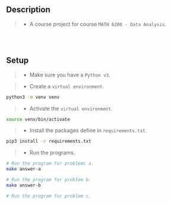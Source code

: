 ## Description

> - A course project for course `MATH 6200 - Data Analysis`.

<br />
<br />



## Setup

> - Make sure you have a `Python v3`.

> - Create a `virtual environment`.

```sh
python3 -m venv venv
```

> - Activate the `virtual environment`.

```sh
source venv/bin/activate
```

> - Install the packages define in `requirements.txt`.

```sh
pip3 install -r requirements.txt
```

> - Run the programs.

```sh
# Run the program for problemc a.
make answer-a

# Run the program for problem b.
make answer-b

# Run the program for problem c.
```

